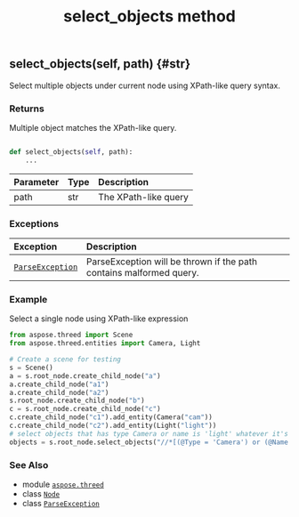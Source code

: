 ﻿---
title: select_objects method
second_title: Aspose.3D for Python via .NET API References
description: 
type: docs
weight: 120
url: /python-net/aspose.threed/node/select_objects/
is_root: false
---

## select_objects(self, path) {#str}

Select multiple objects under current node using XPath-like query syntax.


### Returns 


Multiple object matches the XPath-like query.


```python

def select_objects(self, path):
    ...
```


| Parameter | Type | Description |
| :- | :- | :- |
| path | str | The XPath-like query |
### Exceptions
| Exception | Description |
| :- | :- |
| [`ParseException`](/3d/python-net/aspose.threed.utilities/parseexception) | ParseException will be thrown if the path contains malformed query. |



### Example 


Select a single node using XPath-like expression

```python
from aspose.threed import Scene
from aspose.threed.entities import Camera, Light

# Create a scene for testing
s = Scene()
a = s.root_node.create_child_node("a")
a.create_child_node("a1")
a.create_child_node("a2")
s.root_node.create_child_node("b")
c = s.root_node.create_child_node("c")
c.create_child_node("c1").add_entity(Camera("cam"))
c.create_child_node("c2").add_entity(Light("light"))
# select objects that has type Camera or name is 'light' whatever it's located.
objects = s.root_node.select_objects("//*[(@Type = 'Camera') or (@Name = 'light')]")

```



### See Also
* module [`aspose.threed`](../../)
* class [`Node`](/3d/python-net/aspose.threed/node)
* class [`ParseException`](/3d/python-net/aspose.threed.utilities/parseexception)
